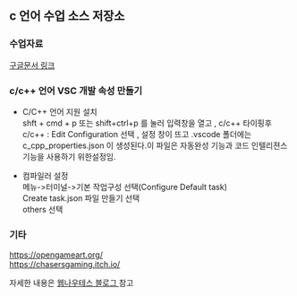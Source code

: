 ## c 언어 수업 소스 저장소

### 수업자료  
[구글문서 링크](https://drive.google.com/drive/folders/0B2SIfUvbN7xEZUd1ZG44T2dmNFE?usp=sharing)  

### c/c++ 언어 VSC 개발 속성 만들기  

- C/C++ 언어 지원 설치  
shft + cmd + p 또는 shift+ctrl+p 를 눌러 입력창을 열고  , c/c++ 타이핑후  c/c++ : Edit Configuration 선택  , 설정 창이 뜨고 .vscode 폴더에는 c_cpp_properties.json 이 생성된다.이 파일은 자동완성 기능과 코드 인텔리젼스 기능을 사용하기 위한설정임.  

- 컴파일러 설정  
메뉴->터미널->기본 작업구성 선택(Configure Default task)  
Create task.json 파일 만들기 선택  
others 선택  

### 기타
https://opengameart.org/  
https://chasersgaming.itch.io/  









자세한 내용은 [웹나우테스 블로그 ](https://webnautes.tistory.com/1158)  참고  





